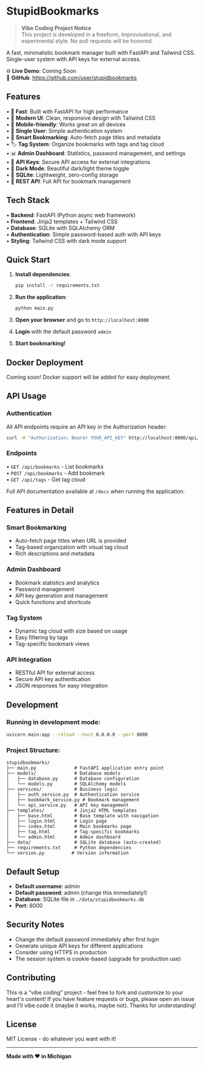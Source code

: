 # StupidBookmarks

> **Vibe Coding Project Notice**  
> This project is developed in a freeform, improvisational, and experimental style. No pull requests will be honored.

A fast, minimalistic bookmark manager built with FastAPI and Tailwind CSS. Single-user system with API keys for external access.

🌐 **Live Demo**: Coming Soon  
🔗 **GitHub**: https://github.com/user/stupidbookmarks

## Features

• 🚀 **Fast**: Built with FastAPI for high performance  
• 🎨 **Modern UI**: Clean, responsive design with Tailwind CSS  
• 📱 **Mobile-friendly**: Works great on all devices  
• 🔐 **Single User**: Simple authentication system  
• 🔖 **Smart Bookmarking**: Auto-fetch page titles and metadata  
• 🏷️ **Tag System**: Organize bookmarks with tags and tag cloud  
• 📊 **Admin Dashboard**: Statistics, password management, and settings  
• 🔑 **API Keys**: Secure API access for external integrations  
• 🌙 **Dark Mode**: Beautiful dark/light theme toggle  
• 💾 **SQLite**: Lightweight, zero-config storage  
• 📡 **REST API**: Full API for bookmark management  

## Tech Stack

• **Backend**: FastAPI (Python async web framework)  
• **Frontend**: Jinja2 templates + Tailwind CSS  
• **Database**: SQLite with SQLAlchemy ORM  
• **Authentication**: Simple password-based auth with API keys  
• **Styling**: Tailwind CSS with dark mode support  

## Quick Start

1. **Install dependencies**:
   ```bash
   pip install -r requirements.txt
   ```

2. **Run the application**:
   ```bash
   python main.py
   ```

3. **Open your browser** and go to `http://localhost:8000`

4. **Login** with the default password `admin`

5. **Start bookmarking!**

## Docker Deployment

Coming soon! Docker support will be added for easy deployment.

## API Usage

### Authentication

All API endpoints require an API key in the Authorization header:

```bash
curl -H "Authorization: Bearer YOUR_API_KEY" http://localhost:8000/api/bookmarks
```

### Endpoints

• `GET /api/bookmarks` - List bookmarks  
• `POST /api/bookmarks` - Add bookmark  
• `GET /api/tags` - Get tag cloud  

Full API documentation available at `/docs` when running the application.

## Features in Detail

### Smart Bookmarking
- Auto-fetch page titles when URL is provided
- Tag-based organization with visual tag cloud
- Rich descriptions and metadata

### Admin Dashboard
- Bookmark statistics and analytics
- Password management
- API key generation and management
- Quick functions and shortcuts

### Tag System
- Dynamic tag cloud with size based on usage
- Easy filtering by tags
- Tag-specific bookmark views

### API Integration
- RESTful API for external access
- Secure API key authentication
- JSON responses for easy integration

## Development

### Running in development mode:
```bash
uvicorn main:app --reload --host 0.0.0.0 --port 8000
```

### Project Structure:
```
stupidbookmarks/
├── main.py              # FastAPI application entry point
├── models/              # Database models
│   ├── database.py      # Database configuration
│   └── models.py        # SQLAlchemy models
├── services/            # Business logic
│   ├── auth_service.py  # Authentication service
│   ├── bookmark_service.py # Bookmark management
│   └── api_service.py   # API key management
├── templates/           # Jinja2 HTML templates
│   ├── base.html        # Base template with navigation
│   ├── login.html       # Login page
│   ├── index.html       # Main bookmarks page
│   ├── tag.html         # Tag-specific bookmarks
│   └── admin.html       # Admin dashboard
├── data/                # SQLite database (auto-created)
├── requirements.txt     # Python dependencies
└── version.py          # Version information
```

## Default Setup

- **Default username**: admin
- **Default password**: admin (change this immediately!)
- **Database**: SQLite file in `./data/stupidbookmarks.db`
- **Port**: 8000

## Security Notes

- Change the default password immediately after first login
- Generate unique API keys for different applications
- Consider using HTTPS in production
- The session system is cookie-based (upgrade for production use)

## Contributing

This is a "vibe coding" project - feel free to fork and customize to your heart's content! If you have feature requests or bugs, please open an issue and I'll vibe code it (maybe it works, maybe not). Thanks for understanding!

## License

MIT License - do whatever you want with it!

---

**Made with ❤️ in Michigan**
